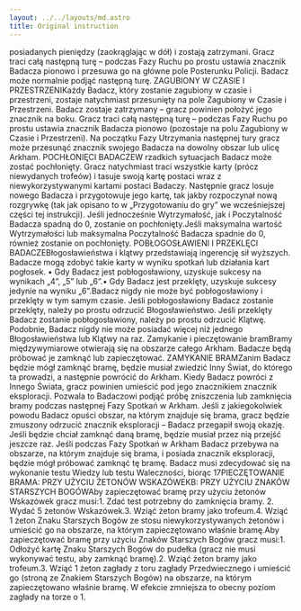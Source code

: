 ```yaml
---
layout: ../../layouts/md.astro
title: Original instruction
---
```


posiadanych pieniędzy (zaokrąglając w dół) i zostają zatrzymani. Gracz traci całą następną turę – podczas Fazy Ruchu po prostu ustawia znacznik Badacza pionowo i przesuwa go na główne pole Posterunku Policji. Badacz może normalnie podjąć następną turę. ZAGUBIONY W CZASIE I PRZESTRZENIKażdy Badacz, który zostanie zagubiony w czasie i przestrzeni, zostaje natychmiast przesunięty na pole Zagubiony w Czasie i Przestrzeni. Badacz zostaje zatrzymany – gracz powinien położyć jego znacznik na boku. Gracz traci całą następną turę – podczas Fazy Ruchu po prostu ustawia znacznik Badacza pionowo (pozostaje na polu Zagubiony w Czasie i Przestrzeni). Na początku Fazy Utrzymania następnej tury gracz może przesunąć znacznik swojego Badacza na dowolny obszar lub ulicę Arkham. POCHŁONIĘCI BADACZEW rzadkich sytuacjach Badacz może zostać pochłonięty. Gracz natychmiast traci wszystkie karty (prócz niewydanych trofeów) i tasuje swoją kartę postaci wraz z niewykorzystywanymi kartami postaci Badaczy. Następnie gracz losuje nowego Badacza i przygotowuje jego kartę, tak jakby rozpoczynał nową rozgrywkę (tak jak opisano to w „Przygotowaniu do gry” we wcześniejszej części tej instrukcji). Jeśli jednocześnie Wytrzymałość, jak i Poczytalność Badacza spadną do 0, zostanie on pochłonięty.Jeśli maksymalna wartość Wytrzymałości lub maksymalna Poczytalność Badacza spadnie do 0, również zostanie on pochłonięty. POBŁOGOSŁAWIENI I PRZEKLĘCI BADACZEBłogosławieństwa i klątwy przedstawiają ingerencję sił wyższych. Badacze mogą zdobyć takie karty w wyniku spotkań lub działania kart pogłosek. • Gdy Badacz jest pobłogosławiony, uzyskuje sukcesy na wynikach „4”, „5” lub „6”.• Gdy Badacz jest przeklęty, uzyskuje sukcesy jedynie na wyniku „6”.Badacz nigdy nie może być pobłogosławiony i przeklęty w tym samym czasie. Jeśli pobłogosławiony Badacz zostanie przeklęty, należy po prostu odrzucić Błogosławieństwo. Jeśli przeklęty Badacz zostanie pobłogosławiony, należy po prostu odrzucić Klątwę. Podobnie, Badacz nigdy nie może posiadać więcej niż jednego Błogosławieństwa lub Klątwy na raz. Zamykanie i pieczętowanie bramBramy międzywymiarowe otwierają się na obszarze całego Arkham. Badacze będą próbować je zamknąć lub zapieczętować. ZAMYKANIE BRAMZanim Badacz będzie mógł zamknąć bramę, będzie musiał zwiedzić Inny Świat, do którego ta prowadzi, a następnie powrócić do Arkham. Kiedy Badacz powróci z Innego Świata, gracz powinien umieścić pod jego znacznikiem znacznik eksploracji. Pozwala to Badaczowi podjąć próbę zniszczenia lub zamknięcia bramy podczas następnej Fazy Spotkań w Arkham. Jeśli z jakiegokolwiek powodu Badacz opuści obszar, na którym znajduje się brama, gracz będzie zmuszony odrzucić znacznik eksploracji – Badacz przegapił swoją okazję. Jeśli będzie chciał zamknąć daną bramę, będzie musiał przez nią przejść jeszcze raz. Jeśli podczas Fazy Spotkań w Arkham Badacz przebywa na obszarze, na którym znajduje się brama, i posiada znacznik eksploracji, będzie mógł próbować zamknąć tę bramę. Badacz musi zdecydować się na wykonanie testu Wiedzy lub testu Waleczności, biorąc 17PIECZĘTOWANIE BRAMA: PRZY UŻYCIU ŻETONÓW WSKAZÓWEKB: PRZY UŻYCIU ZNAKÓW STARSZYCH BOGÓWAby zapieczętować bramę przy użyciu żetonów Wskazówek gracz musi:1.  Zdać test potrzebny do zamknięcia bramy. 2.  Wydać 5 żetonów Wskazówek.3.  Wziąć żeton bramy jako trofeum.4.  Wziąć 1 żeton Znaku Starszych Bogów ze stosu niewykorzystywanych żetonów i umieścić go na obszarze, na którym zapieczętowano właśnie bramę.Aby zapieczętować bramę przy użyciu Znaków Starszych Bogów gracz musi:1.  Odłożyć kartę Znaku Starszych Bogów do pudełka (gracz nie musi wykonywać testu, aby zamknąć bramę).2.  Wziąć żeton bramy jako trofeum.3.  Wziąć 1 żeton zagłady z toru zagłady Przedwiecznego i umieścić go (stroną ze Znakiem Starszych Bogów) na obszarze, na którym zapieczętowano właśnie bramę. W efekcie zmniejsza to obecny poziom zagłady na torze o 1.
